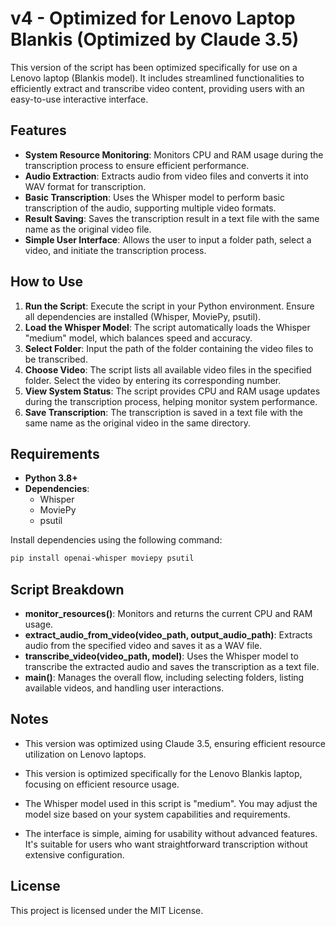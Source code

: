 # v4 - Optimized for Lenovo Laptop Blankis (Optimized by Claude 3.5)

This version of the script has been optimized specifically for use on a Lenovo laptop (Blankis model). It includes streamlined functionalities to efficiently extract and transcribe video content, providing users with an easy-to-use interactive interface.

## Features

- **System Resource Monitoring**: Monitors CPU and RAM usage during the transcription process to ensure efficient performance.
- **Audio Extraction**: Extracts audio from video files and converts it into WAV format for transcription.
- **Basic Transcription**: Uses the Whisper model to perform basic transcription of the audio, supporting multiple video formats.
- **Result Saving**: Saves the transcription result in a text file with the same name as the original video file.
- **Simple User Interface**: Allows the user to input a folder path, select a video, and initiate the transcription process.

## How to Use

1. **Run the Script**: Execute the script in your Python environment. Ensure all dependencies are installed (Whisper, MoviePy, psutil).
2. **Load the Whisper Model**: The script automatically loads the Whisper "medium" model, which balances speed and accuracy.
3. **Select Folder**: Input the path of the folder containing the video files to be transcribed.
4. **Choose Video**: The script lists all available video files in the specified folder. Select the video by entering its corresponding number.
5. **View System Status**: The script provides CPU and RAM usage updates during the transcription process, helping monitor system performance.
6. **Save Transcription**: The transcription is saved in a text file with the same name as the original video in the same directory.

## Requirements

- **Python 3.8+**
- **Dependencies**:
  - Whisper
  - MoviePy
  - psutil

Install dependencies using the following command:
```sh
pip install openai-whisper moviepy psutil
```

## Script Breakdown

- **monitor_resources()**: Monitors and returns the current CPU and RAM usage.
- **extract_audio_from_video(video_path, output_audio_path)**: Extracts audio from the specified video and saves it as a WAV file.
- **transcribe_video(video_path, model)**: Uses the Whisper model to transcribe the extracted audio and saves the transcription as a text file.
- **main()**: Manages the overall flow, including selecting folders, listing available videos, and handling user interactions.

## Notes

- This version was optimized using Claude 3.5, ensuring efficient resource utilization on Lenovo laptops.

- This version is optimized specifically for the Lenovo Blankis laptop, focusing on efficient resource usage.
- The Whisper model used in this script is "medium". You may adjust the model size based on your system capabilities and requirements.
- The interface is simple, aiming for usability without advanced features. It's suitable for users who want straightforward transcription without extensive configuration.

## License

This project is licensed under the MIT License.

